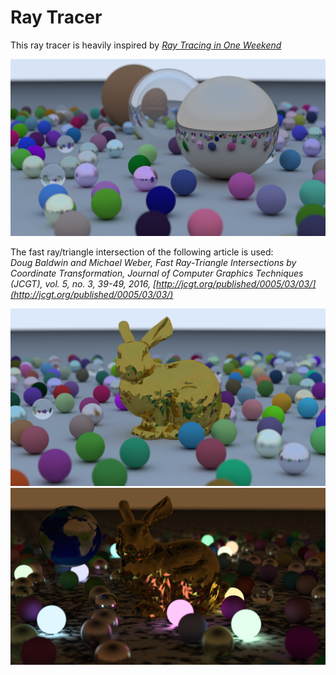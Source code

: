 # Ray Tracer

This ray tracer is heavily inspired by [_Ray Tracing in One Weekend_](https://raytracing.github.io/books/RayTracingInOneWeekend.html)

![Balls](results/balls.png)

The fast ray/triangle intersection of the following article is used:  
_Doug Baldwin and Michael Weber, Fast Ray-Triangle Intersections by Coordinate Transformation, Journal of Computer Graphics Techniques (JCGT), vol. 5, no. 3, 39-49, 2016, [http://jcgt.org/published/0005/03/03/](http://jcgt.org/published/0005/03/03/)_

![Bunny](results/bunny.png)
![Night](results/night.png)

<!-- [_Ray Tracing: The Next Week_](https://raytracing.github.io/books/RayTracingTheNextWeek.html) -->